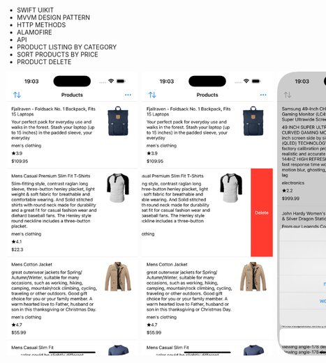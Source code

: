 - SWIFT UIKIT
- MVVM DESIGN PATTERN
- HTTP METHODS
- ALAMOFIRE
- API
- PRODUCT LISTING BY CATEGORY
- SORT PRODUCTS BY PRICE
- PRODUCT DELETE


<div style="display: flex; gap: 10px;">
  <img src="Screenshots/ss1.png" alt="Ekran Görüntüsü 1" width="300" />
  <img src="Screenshots/ss2.png" alt="Ekran Görüntüsü 2" width="300" />
  <img src="Screenshots/ss3.png" alt="Ekran Görüntüsü 3" width="300" />
</div>
